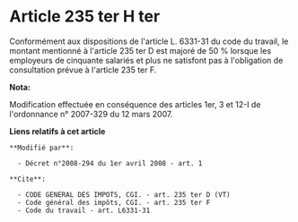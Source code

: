 # Article 235 ter H ter

Conformément aux dispositions de l'article L. 6331-31 du code du travail, le montant mentionné à l'article 235 ter D est
majoré de 50 % lorsque les employeurs de cinquante salariés et plus ne satisfont pas à l'obligation de consultation prévue à
l'article 235 ter F.

**Nota:**

Modification effectuée en conséquence des articles 1er, 3 et 12-I de l'ordonnance n° 2007-329 du 12 mars 2007.

**Liens relatifs à cet article**

	**Modifié par**:

	  - Décret n°2008-294 du 1er avril 2008 - art. 1

	**Cite**:

	  - CODE GENERAL DES IMPOTS, CGI. - art. 235 ter D (VT)
	  - Code général des impôts, CGI. - art. 235 ter F
	  - Code du travail - art. L6331-31
